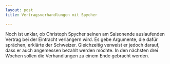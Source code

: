 ```yaml
---
layout: post
title: Vertragsverhandlungen mit Spycher

---
```


Noch ist unklar, ob Christoph Spycher seinen am Saisonende auslaufenden Vertrag bei der Eintracht verlängern wird. Es gebe Argumente, die dafür sprächen, erklärte der Schweizer. Gleichzeitig verweist er jedoch darauf, dass er auch angemessen bezahlt werden möchte. In den nächsten drei Wochen sollen die Verhandlungen zu einem Ende gebracht werden.


